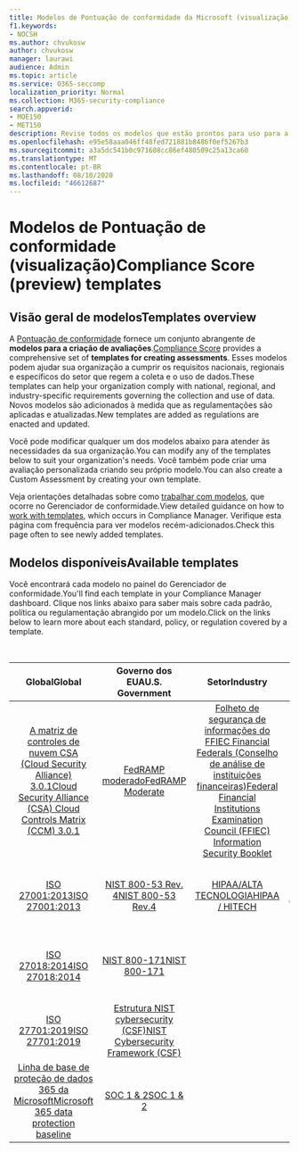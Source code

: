 ```yaml
---
title: Modelos de Pontuação de conformidade da Microsoft (visualização)
f1.keywords:
- NOCSH
ms.author: chvukosw
author: chvukosw
manager: laurawi
audience: Admin
ms.topic: article
ms.service: O365-seccomp
localization_priority: Normal
ms.collection: M365-security-compliance
search.appverid:
- MOE150
- MET150
description: Revise todos os modelos que estão prontos para uso para a configuração de avaliações na pontuação de conformidade da Microsoft (visualização).
ms.openlocfilehash: e95e58aaa046ff48fed721881b8486f0ef5267b3
ms.sourcegitcommit: a3a5dc541b0c971608cc86ef480509c25a13ca60
ms.translationtype: MT
ms.contentlocale: pt-BR
ms.lasthandoff: 08/10/2020
ms.locfileid: "46612687"
---
```

# <a name="compliance-score-preview-templates"></a><span data-ttu-id="408f7-103">Modelos de Pontuação de conformidade (visualização)</span><span class="sxs-lookup"><span data-stu-id="408f7-103">Compliance Score (preview) templates</span></span>

## <a name="templates-overview"></a><span data-ttu-id="408f7-104">Visão geral de modelos</span><span class="sxs-lookup"><span data-stu-id="408f7-104">Templates overview</span></span>

<span data-ttu-id="408f7-105">A [Pontuação de conformidade](compliance-score.md) fornece um conjunto abrangente de **modelos para a criação de avaliações**.</span><span class="sxs-lookup"><span data-stu-id="408f7-105">[Compliance Score](compliance-score.md) provides a comprehensive set of **templates for creating assessments**.</span></span> <span data-ttu-id="408f7-106">Esses modelos podem ajudar sua organização a cumprir os requisitos nacionais, regionais e específicos do setor que regem a coleta e o uso de dados.</span><span class="sxs-lookup"><span data-stu-id="408f7-106">These templates can help your organization comply with national, regional, and industry-specific requirements governing the collection and use of data.</span></span> <span data-ttu-id="408f7-107">Novos modelos são adicionados à medida que as regulamentações são aplicadas e atualizadas.</span><span class="sxs-lookup"><span data-stu-id="408f7-107">New templates are added as regulations are enacted and updated.</span></span>

<span data-ttu-id="408f7-108">Você pode modificar qualquer um dos modelos abaixo para atender às necessidades da sua organização.</span><span class="sxs-lookup"><span data-stu-id="408f7-108">You can modify any of the templates below to suit your organization's needs.</span></span> <span data-ttu-id="408f7-109">Você também pode criar uma avaliação personalizada criando seu próprio modelo.</span><span class="sxs-lookup"><span data-stu-id="408f7-109">You can also create a Custom Assessment by creating your own template.</span></span> 

<span data-ttu-id="408f7-110">Veja orientações detalhadas sobre como [trabalhar com modelos](working-with-compliance-manager.md#templates), que ocorre no Gerenciador de conformidade.</span><span class="sxs-lookup"><span data-stu-id="408f7-110">View detailed guidance on how to [work with templates](working-with-compliance-manager.md#templates), which occurs in Compliance Manager.</span></span> <span data-ttu-id="408f7-111">Verifique esta página com frequência para ver modelos recém-adicionados.</span><span class="sxs-lookup"><span data-stu-id="408f7-111">Check this page often to see newly added templates.</span></span>

## <a name="available-templates"></a><span data-ttu-id="408f7-112">Modelos disponíveis</span><span class="sxs-lookup"><span data-stu-id="408f7-112">Available templates</span></span>

<span data-ttu-id="408f7-113">Você encontrará cada modelo no painel do Gerenciador de conformidade.</span><span class="sxs-lookup"><span data-stu-id="408f7-113">You'll find each template in your Compliance Manager dashboard.</span></span> <span data-ttu-id="408f7-114">Clique nos links abaixo para saber mais sobre cada padrão, política ou regulamentação abrangido por um modelo.</span><span class="sxs-lookup"><span data-stu-id="408f7-114">Click on the links below to learn more about each standard, policy, or regulation covered by a template.</span></span>

<br>

| <span data-ttu-id="408f7-115">Global</span><span class="sxs-lookup"><span data-stu-id="408f7-115">Global</span></span> |<span data-ttu-id="408f7-116">Governo dos EUA</span><span class="sxs-lookup"><span data-stu-id="408f7-116">U.S. Government</span></span>| <span data-ttu-id="408f7-117">Setor</span><span class="sxs-lookup"><span data-stu-id="408f7-117">Industry</span></span>|<span data-ttu-id="408f7-118">Regional</span><span class="sxs-lookup"><span data-stu-id="408f7-118">Regional</span></span>|
| :---: |:---:|:---:|:---:|
|[<span data-ttu-id="408f7-119">A matriz de controles de nuvem CSA (Cloud Security Alliance) 3.0.1</span><span class="sxs-lookup"><span data-stu-id="408f7-119">Cloud Security Alliance (CSA) Cloud Controls Matrix (CCM) 3.0.1</span></span>](offering-csa-star-attestation.md) | [<span data-ttu-id="408f7-120">FedRAMP moderado</span><span class="sxs-lookup"><span data-stu-id="408f7-120">FedRAMP Moderate</span></span>](offering-fedramp.md)| [<span data-ttu-id="408f7-121">Folheto de segurança de informações do FFIEC Financial Federals (Conselho de análise de instituições financeiras)</span><span class="sxs-lookup"><span data-stu-id="408f7-121">Federal Financial Institutions Examination Council (FFIEC) Information Security Booklet</span></span>](offering-ffiec-us.md) |[<span data-ttu-id="408f7-122">Lei de proteção de dados gerais do Brasil (LGPD)</span><span class="sxs-lookup"><span data-stu-id="408f7-122">Brazil General Data Protection Law (LGPD)</span></span>](https://go.microsoft.com/fwlink/?linkid=2115387) |
|[<span data-ttu-id="408f7-123">ISO 27001:2013</span><span class="sxs-lookup"><span data-stu-id="408f7-123">ISO 27001:2013</span></span>](https://go.microsoft.com/fwlink/?linkid=2109073) | [<span data-ttu-id="408f7-124">NIST 800-53 Rev. 4</span><span class="sxs-lookup"><span data-stu-id="408f7-124">NIST 800-53 Rev.4</span></span>](https://go.microsoft.com/fwlink/?linkid=2109075) | [<span data-ttu-id="408f7-125">HIPAA/ALTA TECNOLOGIA</span><span class="sxs-lookup"><span data-stu-id="408f7-125">HIPAA / HITECH</span></span>](offering-hipaa-hitech.md) | <span data-ttu-id="408f7-126">[Lei de privacidade do consumidor da Califórnia (CCPA)](offering-ccpa.md) (visualização)</span><span class="sxs-lookup"><span data-stu-id="408f7-126">[California Consumer Privacy Act (CCPA)](offering-ccpa.md) (preview)</span></span>
|[<span data-ttu-id="408f7-127">ISO 27018:2014</span><span class="sxs-lookup"><span data-stu-id="408f7-127">ISO 27018:2014</span></span>](offering-iso-27018.md)  | [<span data-ttu-id="408f7-128">NIST 800-171</span><span class="sxs-lookup"><span data-stu-id="408f7-128">NIST 800-171</span></span>](offering-nist-sp-800-171.md)|  | [<span data-ttu-id="408f7-129">Resolução de segurança de informações Dubai (DGISR)</span><span class="sxs-lookup"><span data-stu-id="408f7-129">Dubai Information Security Resolution (DGISR)</span></span>](https://go.microsoft.com/fwlink/?linkid=2131193) |
| [<span data-ttu-id="408f7-130">ISO 27701:2019</span><span class="sxs-lookup"><span data-stu-id="408f7-130">ISO 27701:2019</span></span>](offering-iso-27701.md) | [<span data-ttu-id="408f7-131">Estrutura NIST cybersecurity (CSF)</span><span class="sxs-lookup"><span data-stu-id="408f7-131">NIST Cybersecurity Framework (CSF)</span></span>](offering-nist-csf.md) |  |[<span data-ttu-id="408f7-132">RGPD de União Européia</span><span class="sxs-lookup"><span data-stu-id="408f7-132">European Union GDPR</span></span>](gdpr.md) |
| [<span data-ttu-id="408f7-133">Linha de base de proteção de dados 365 da Microsoft</span><span class="sxs-lookup"><span data-stu-id="408f7-133">Microsoft 365 data protection baseline</span></span>](compliance-score-methodology.md#initial-score-based-on-microsoft-365-data-protection-baseline) | [<span data-ttu-id="408f7-134">SOC 1 & 2</span><span class="sxs-lookup"><span data-stu-id="408f7-134">SOC 1 & 2</span></span>](offering-soc.md) |  | <span data-ttu-id="408f7-135">[IRAP/ISM do governo australiano](offering-ccsl-irap-australia.md) (versão prévia)</span><span class="sxs-lookup"><span data-stu-id="408f7-135">[IRAP / Australian Government ISM](offering-ccsl-irap-australia.md) (preview)</span></span> |